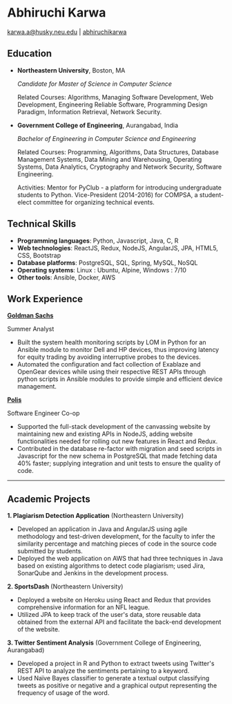 # Abhiruchi Karwa

[karwa.a@husky.neu.edu](mailto:karwa.a@husky.neu.edu) | [abhiruchikarwa](https://linkedin.com/in/abhiruchikarwa)


## Education

- **Northeastern University**, Boston, MA

   *Candidate for Master of Science
    in Computer Science*

    Related Courses: Algorithms, Managing Software Development, Web Development, Engineering Reliable Software, Programming Design Paradigm, Information Retrieval, Network Security.


-   **Government College of Engineering**, Aurangabad, India
    
    *Bachelor of Engineering in Computer Science and Engineering*

    Related Courses: Programming, Algorithms, Data Structures, Database Management Systems, Data Mining and Warehousing, Operating Systems, Data Analytics, Cryptography and Network Security, Software Engineering.

    Activities: Mentor for PyClub - a platform for introducing undergraduate students to Python. Vice-President (2014-2016) for COMPSA, a student-elect committee for organizing technical events.


## Technical Skills

- **Programming languages**: Python, Javascript, Java, C, R
- **Web technologies**: ReactJS, Redux, NodeJS, AngularJS, JPA, HTML5, CSS, Bootstrap
- **Database platforms**: PostgreSQL, SQL, Spring, MySQL, NoSQL
- **Operating systems**: Linux : Ubuntu, Alpine, Windows : 7/10
- **Other tools**: Ansible, Docker, AWS


## Work Experience

**[Goldman Sachs](https://www.goldmansachs.com/)**

Summer Analyst

-   Built the system health monitoring scripts by LOM in Python for an Ansible module to monitor Dell and HP devices, thus improving latency for equity trading by avoiding interruptive probes to the devices.
-   Automated the configuration and fact collection of Exablaze and OpenGear devices while using their respective REST APIs through python scripts in Ansible modules to provide simple and efficient device management.


**[Polis](https://polisinc.com/)**

Software Engineer Co-op

-   Supported the full-stack development of the canvassing website by maintaining new and existing APIs in NodeJS, adding website functionalities needed for rolling out new features in React and Redux.
-   Contributed in the database re-factor with migration and seed scripts in Javascript for the new schema in PostgreSQL that made fetching data 40% faster; supplying integration and unit tests to ensure the quality of code.

---

## Academic Projects

**1. Plagiarism Detection Application** (Northeastern University)

-   Developed an application in Java and AngularJS using agile methodology and test-driven development, for the faculty to infer the similarity percentage and matching pieces of code in the source code submitted by students.
-   Deployed the web application on AWS that had three techniques in Java based on existing algorithms to detect code plagiarism; used Jira, SonarQube and Jenkins in the development process.

**2. SportsDash** (Northeastern University)

-   Deployed a website on Heroku using React and Redux that provides comprehensive information for an NFL league.
-   Utilized JPA to keep track of the user's data, store reusable data obtained from the external API and facilitate the back-end development of the website.

**3. Twitter Sentiment Analysis** (Government College of Engineering, Aurangabad)

-   Developed a project in R and Python to extract tweets using Twitter's REST API to analyze the sentiments pertaining to a keyword.
-   Used Naïve Bayes classifier to generate a textual output classifying tweets as positive or negative and a graphical output representing the frequency of usage of the word.

